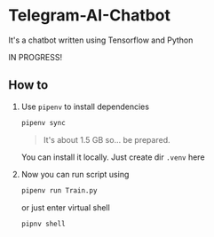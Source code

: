 # Telegram-AI-Chatbot
It's a chatbot written using Tensorflow and Python

IN PROGRESS!

## How to

1. Use `pipenv` to install dependencies
    ```bash
    pipenv sync
    ```
    > It's about 1.5 GB so... be prepared.

    You can install it locally. Just create dir `.venv` here
1. Now you can run script using 

    ```bash
    pipenv run Train.py
    ```

    or just enter virtual shell

    ```
    pipnv shell
    ```

